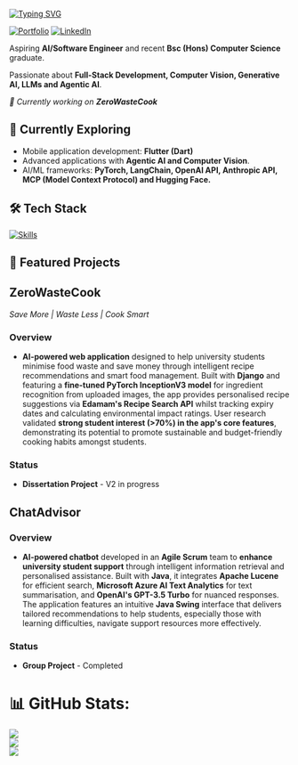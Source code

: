 [![Typing SVG](https://readme-typing-svg.demolab.com?font=Source+Code+Pro&weight=500&size=25&duration=3000&pause=1000&color=31D815&width=504&height=40&lines=%7B%22Hi%2C+I'm+Luke+Handley!%22%7D%F0%9F%91%8B;%7B%22Welcome+to+my+GitHub+Profile!%22%7D)](https://git.io/typing-svg)

<a href="https://lhandley1.github.io/portfolio/" target="_blank"><img src="https://img.shields.io/badge/View_My_Portfolio-4B8BBE?style=for-the-badge&logo=google-chrome&logoColor=white" alt="Portfolio"/></a> <a href="https://www.linkedin.com/in/luke-a-handley/" target="_blank"><img src="https://img.shields.io/badge/LinkedIn-0077B5?style=for-the-badge&logo=linkedin&logoColor=white" alt="LinkedIn"/></a>

Aspiring **AI/Software Engineer** and recent **Bsc (Hons) Computer Science** graduate.

Passionate about **Full-Stack Development, Computer Vision, Generative AI, LLMs and Agentic AI**.

<i>🚀 Currently working on **ZeroWasteCook**</i>

## 🌱 Currently Exploring
* Mobile application development: **Flutter (Dart)**
* Advanced applications with **Agentic AI and Computer Vision**.
* AI/ML frameworks: **PyTorch, LangChain, OpenAI API, Anthropic API, MCP (Model Context Protocol) and Hugging Face.**

## 🛠️ Tech Stack

[![Skills](https://skillicons.dev/icons?i=py,java,js,r,cpp,c,html,css,django,flask,react,sqlite,mysql,pytorch,azure,gcp,vscode,idea,arduino,git&perline=4)](https://skillicons.dev)

## 📂 Featured Projects

## ZeroWasteCook
*Save More | Waste Less | Cook Smart*
### Overview
* **AI-powered web application** designed to help university students minimise food waste and save money through intelligent recipe recommendations and smart food management. Built with **Django** and featuring a **fine-tuned PyTorch InceptionV3 model** for ingredient recognition from uploaded images, the app provides personalised recipe suggestions via **Edamam's Recipe Search API** whilst tracking expiry dates and calculating environmental impact ratings. User research validated **strong student interest (>70%) in the app's core features**, demonstrating its potential to promote sustainable and budget-friendly cooking habits amongst students.
### Status 
* **Dissertation Project** - V2 in progress

## ChatAdvisor
### Overview
* **AI-powered chatbot** developed in an **Agile Scrum** team to **enhance university student support** through intelligent information retrieval and personalised assistance. Built with **Java**, it integrates **Apache Lucene** for efficient search, **Microsoft Azure AI Text Analytics** for text summarisation, and **OpenAI's GPT-3.5 Turbo** for nuanced responses. The application features an intuitive **Java Swing** interface that delivers tailored recommendations to help students, especially those with learning difficulties, navigate support resources more effectively.
### Status 
* **Group Project** - Completed

# 📊 GitHub Stats:
![](https://github-readme-stats.vercel.app/api?username=lhandley1&theme=dark&hide_border=false&include_all_commits=true&count_private=true)<br/>
![](https://nirzak-streak-stats.vercel.app/?user=lhandley1&theme=dark&hide_border=false)<br/>
![](https://github-readme-stats.vercel.app/api/top-langs/?username=lhandley1&theme=dark&hide_border=false&include_all_commits=true&count_private=true&layout=compact)

<!-- Proudly created with GPRM ( https://gprm.itsvg.in ) -->
